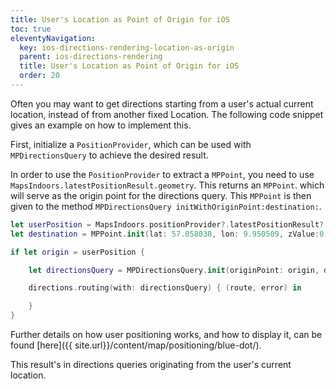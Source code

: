 ```yaml
---
title: User's Location as Point of Origin for iOS
toc: true
eleventyNavigation:
  key: ios-directions-rendering-location-as-origin
  parent: ios-directions-rendering
  title: User's Location as Point of Origin for iOS
  order: 20
---
```


Often you may want to get directions starting from a user's actual current location, instead of from another fixed Location. The following code snippet gives an example on how to implement this.

First, initialize a `PositionProvider`, which can be used with `MPDirectionsQuery` to achieve the desired result.

In order to use the `PositionProvider` to extract a `MPPoint`, you need to use `MapsIndoors.latestPositionResult.geometry`. This returns an `MPPoint`. which will serve as the origin point for the directions query. This `MPPoint` is then given to the method `MPDirectionsQuery initWithOriginPoint:destination:`.

```swift
let userPosition = MapsIndoors.positionProvider?.latestPositionResult?.geometry
let destination = MPPoint.init(lat: 57.058038, lon: 9.950509, zValue:0)!

if let origin = userPosition {

    let directionsQuery = MPDirectionsQuery.init(originPoint: origin, destination: destination)

    directions.routing(with: directionsQuery) { (route, error) in

    }
}
```

Further details on how user positioning works, and how to display it, can be found [here]({{ site.url}}/content/map/positioning/blue-dot/).

This result's in directions queries originating from the user's current location.
